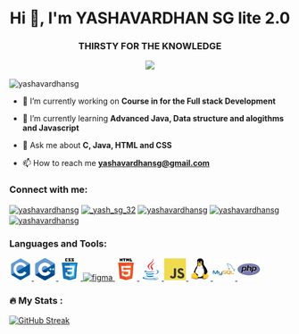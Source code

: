 


<h1 align="center">Hi  👋, I'm YASHAVARDHAN SG lite 2.0</h1>
<h3 align="center"color="green"> THIRSTY FOR THE KNOWLEDGE </h3>
<div id="header" align="center">
  <img src="https://media.giphy.com/media/M9gbBd9nbDrOTu1Mqx/giphy.gif" width="100"/>
</div>


<p align="left"> <img src="https://komarev.com/ghpvc/?username=YASHAVARDHAN-SG&label=Profile%20views&color=0e75b6&style=flat" alt="yashavardhansg" /> </p>

- 🔭 I’m currently working on **Course in for the Full stack Development**

- 🌱 I’m currently learning **Advanced Java, Data structure and alogithms and Javascript**

- 💬 Ask me about **C, Java, HTML and CSS**

- 📫 How to reach me **yashavardhansg@gmail.com**


<h3 align="left">Connect with me:</h3>
<p align="left">
<a href="https://www.linkedin.com/in/yashavardhan-sg-781594213" target="blank"><img align="center" src="https://raw.githubusercontent.com/rahuldkjain/github-profile-readme-generator/master/src/images/icons/Social/twitter.svg" alt="yashavardhansg" height="30" width="40" /></a>
<a href="https://instagram.com/_yash_sg_32?igshid=MzNlNGNkZWQ4Mg==" target="blank"><img align="center" src="https://raw.githubusercontent.com/rahuldkjain/github-profile-readme-generator/master/src/images/icons/Social/instagram.svg" alt="_yash_sg_32" height="30" width="40" /></a>
<a href="https://www.codechef.com/users/yashavardhan_s" target="blank"><img align="center" src="https://cdn.jsdelivr.net/npm/simple-icons@3.1.0/icons/codechef.svg" alt="yashavardhansg" height="30" width="40" /></a>
<a href="https://www.hackerrank.com/4al20is041?hr_r=1" target="blank"><img align="center" src="https://raw.githubusercontent.com/rahuldkjain/github-profile-readme-generator/master/src/images/icons/Social/hackerrank.svg" alt="yashavardhansg" height="30" width="40" /></a>
<a href="https://leetcode.com/Yashu_32" target="blank"><img align="center" src="https://raw.githubusercontent.com/rahuldkjain/github-profile-readme-generator/master/src/images/icons/Social/leet-code.svg" alt="yashavardhansg" height="30" width="40" /></a>
</p>

<h3 align="left">Languages and Tools:</h3>
<p align="left"> <a href="https://www.cprogramming.com/" target="_blank" rel="noreferrer"> <img src="https://raw.githubusercontent.com/devicons/devicon/master/icons/c/c-original.svg" alt="c" width="40" height="40"/> </a> <a href="https://www.w3schools.com/cpp/" target="_blank" rel="noreferrer"> <img src="https://raw.githubusercontent.com/devicons/devicon/master/icons/cplusplus/cplusplus-original.svg" alt="cplusplus" width="40" height="40"/> </a> <a href="https://www.w3schools.com/css/" target="_blank" rel="noreferrer"> <img src="https://raw.githubusercontent.com/devicons/devicon/master/icons/css3/css3-original-wordmark.svg" alt="css3" width="40" height="40"/> </a> <a href="https://www.figma.com/" target="_blank" rel="noreferrer"> <img src="https://www.vectorlogo.zone/logos/figma/figma-icon.svg" alt="figma" width="40" height="40"/> </a>  <a href="https://www.w3.org/html/" target="_blank" rel="noreferrer"> <img src="https://raw.githubusercontent.com/devicons/devicon/master/icons/html5/html5-original-wordmark.svg" alt="html5" width="40" height="40"/> </a> <a href="https://www.java.com" target="_blank" rel="noreferrer"> <img src="https://raw.githubusercontent.com/devicons/devicon/master/icons/java/java-original.svg" alt="java" width="40" height="40"/> </a> <a href="https://developer.mozilla.org/en-US/docs/Web/JavaScript" target="_blank" rel="noreferrer"> <img src="https://raw.githubusercontent.com/devicons/devicon/master/icons/javascript/javascript-original.svg" alt="javascript" width="40" height="40"/> </a> <a href="https://www.linux.org/" target="_blank" rel="noreferrer"> <img src="https://raw.githubusercontent.com/devicons/devicon/master/icons/linux/linux-original.svg" alt="linux" width="40" height="40"/> </a> <a href="https://www.mysql.com/" target="_blank" rel="noreferrer"> <img src="https://raw.githubusercontent.com/devicons/devicon/master/icons/mysql/mysql-original-wordmark.svg" alt="mysql" width="40" height="40"/> </a> <a href="https://www.php.net" target="_blank" rel="noreferrer"> <img src="https://raw.githubusercontent.com/devicons/devicon/master/icons/php/php-original.svg" alt="php" width="40" height="40"/> </a>  </p>

### :fire: My Stats :
[![GitHub Streak](http://github-readme-streak-stats.herokuapp.com?user=yashavardhan-sg&theme=synthwave)](https://git.io/streak-stats)
